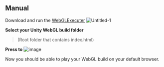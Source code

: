 ## Manual

Download and run the [WebGLExecuter](https://github.com/TolgaDurman/UnityWebGLExecuter/releases)
![Untitled-1](https://github.com/user-attachments/assets/23c88275-c79b-4cda-88b5-5005cdf9664b)

**Select your Unity WebGL build folder** 
> (Root folder that contains index.html)

**Press to**
![image](https://github.com/user-attachments/assets/30338bcb-4d36-43b4-9c27-95b4c8d51102)

Now you should be able to play your WebGL build on your default browser.
